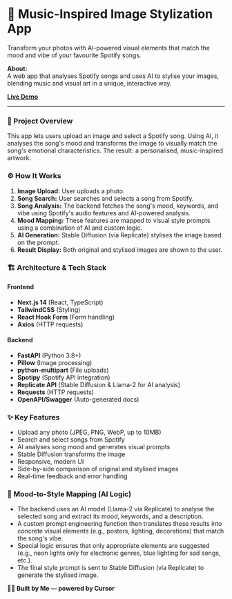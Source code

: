 # 🎵 Music-Inspired Image Stylization App

Transform your photos with AI-powered visual elements that match the mood and vibe of your favourite Spotify songs.

**About:**  
A web app that analyses Spotify songs and uses AI to stylise your images, blending music and visual art in a unique, interactive way.

**[Live Demo](https://vibefilter.vercel.app/)**

---

### 📝 Project Overview

This app lets users upload an image and select a Spotify song. Using AI, it analyses the song's mood and transforms the image to visually match the song's emotional characteristics. The result: a personalised, music-inspired artwork.

### ⚙️ How It Works

1. **Image Upload:** User uploads a photo.
2. **Song Search:** User searches and selects a song from Spotify.
3. **Song Analysis:** The backend fetches the song's mood, keywords, and vibe using Spotify's audio features and AI-powered analysis.
4. **Mood Mapping:** These features are mapped to visual style prompts using a combination of AI and custom logic.
5. **AI Generation:** Stable Diffusion (via Replicate) stylises the image based on the prompt.
6. **Result Display:** Both original and stylised images are shown to the user.

### 🏗️ Architecture & Tech Stack

#### Frontend
- **Next.js 14** (React, TypeScript)
- **TailwindCSS** (Styling)
- **React Hook Form** (Form handling)
- **Axios** (HTTP requests)

#### Backend
- **FastAPI** (Python 3.8+)
- **Pillow** (Image processing)
- **python-multipart** (File uploads)
- **Spotipy** (Spotify API integration)
- **Replicate API** (Stable Diffusion & Llama-2 for AI analysis)
- **Requests** (HTTP requests)
- **OpenAPI/Swagger** (Auto-generated docs)

### ✨ Key Features

- Upload any photo (JPEG, PNG, WebP, up to 10MB)
- Search and select songs from Spotify
- AI analyses song mood and generates visual prompts
- Stable Diffusion transforms the image
- Responsive, modern UI
- Side-by-side comparison of original and stylised images
- Real-time feedback and error handling

### 🎨 Mood-to-Style Mapping (AI Logic)

- The backend uses an AI model (Llama-2 via Replicate) to analyse the selected song and extract its mood, keywords, and a description.
- A custom prompt engineering function then translates these results into concrete visual elements (e.g., posters, lighting, decorations) that match the song's vibe.
- Special logic ensures that only appropriate elements are suggested (e.g., neon lights only for electronic genres, blue lighting for sad songs, etc.).
- The final style prompt is sent to Stable Diffusion (via Replicate) to generate the stylised image.

**🙋‍♂️ Built by Me — powered by Cursor**